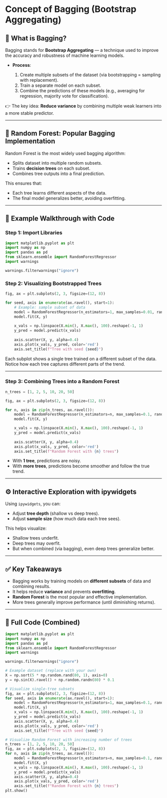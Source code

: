 # Concept of Bagging (Bootstrap Aggregating)

## 📌 What is Bagging?

Bagging stands for **Bootstrap Aggregating** — a technique used to improve the accuracy and robustness of machine learning models.

* **Process**:

  1. Create multiple subsets of the dataset (via bootstrapping = sampling with replacement).
  2. Train a separate model on each subset.
  3. Combine the predictions of these models (e.g., averaging for regression, majority vote for classification).

👉 The key idea: **Reduce variance** by combining multiple weak learners into a more stable predictor.

---

## 🌲 Random Forest: Popular Bagging Implementation

Random Forest is the most widely used bagging algorithm:

* Splits dataset into multiple random subsets.
* Trains **decision trees** on each subset.
* Combines tree outputs into a final prediction.

This ensures that:

* Each tree learns different aspects of the data.
* The final model generalizes better, avoiding overfitting.

---

## 🎯 Example Walkthrough with Code

### Step 1: Import Libraries

```python
import matplotlib.pyplot as plt
import numpy as np
import pandas as pd
from sklearn.ensemble import RandomForestRegressor
import warnings

warnings.filterwarnings("ignore")
```

### Step 2: Visualizing Bootstrapped Trees

```python
fig, ax = plt.subplots(2, 3, figsize=(12, 8))

for seed, axis in enumerate(ax.ravel(), start=1):
    # Example: sample subset of data
    model = RandomForestRegressor(n_estimators=1, max_samples=0.01, random_state=seed)
    model.fit(X, y)
    
    x_vals = np.linspace(X.min(), X.max(), 100).reshape(-1, 1)
    y_pred = model.predict(x_vals)
    
    axis.scatter(X, y, alpha=0.4)
    axis.plot(x_vals, y_pred, color='red')
    axis.set_title(f"Tree with seed {seed}")
```

Each subplot shows a single tree trained on a different subset of the data. Notice how each tree captures different parts of the trend.

---

### Step 3: Combining Trees into a Random Forest

```python
n_trees = [1, 2, 5, 10, 20, 50]

fig, ax = plt.subplots(2, 3, figsize=(12, 8))

for n, axis in zip(n_trees, ax.ravel()):
    model = RandomForestRegressor(n_estimators=n, max_samples=0.1, random_state=42)
    model.fit(X, y)

    x_vals = np.linspace(X.min(), X.max(), 100).reshape(-1, 1)
    y_pred = model.predict(x_vals)
    
    axis.scatter(X, y, alpha=0.4)
    axis.plot(x_vals, y_pred, color='red')
    axis.set_title(f"Random Forest with {n} trees")
```

* With **1 tree**, predictions are noisy.
* With **more trees**, predictions become smoother and follow the true trend.

---

## ⚙️ Interactive Exploration with ipywidgets

Using `ipywidgets`, you can:

* Adjust **tree depth** (shallow vs deep trees).
* Adjust **sample size** (how much data each tree sees).

This helps visualize:

* Shallow trees underfit.
* Deep trees may overfit.
* But when combined (via bagging), even deep trees generalize better.

---

## ✅ Key Takeaways

* Bagging works by training models on **different subsets** of data and combining results.
* It helps reduce **variance** and prevents **overfitting**.
* **Random Forest** is the most popular and effective implementation.
* More trees generally improve performance (until diminishing returns).

---

## 📜 Full Code (Combined)

```python
import matplotlib.pyplot as plt
import numpy as np
import pandas as pd
from sklearn.ensemble import RandomForestRegressor
import warnings

warnings.filterwarnings("ignore")

# Example dataset (replace with your own)
X = np.sort(5 * np.random.rand(80, 1), axis=0)
y = np.sin(X).ravel() + np.random.randn(80) * 0.1

# Visualize single-tree subsets
fig, ax = plt.subplots(2, 3, figsize=(12, 8))
for seed, axis in enumerate(ax.ravel(), start=1):
    model = RandomForestRegressor(n_estimators=1, max_samples=0.1, random_state=seed)
    model.fit(X, y)
    x_vals = np.linspace(X.min(), X.max(), 100).reshape(-1, 1)
    y_pred = model.predict(x_vals)
    axis.scatter(X, y, alpha=0.4)
    axis.plot(x_vals, y_pred, color='red')
    axis.set_title(f"Tree with seed {seed}")

# Visualize Random Forest with increasing number of trees
n_trees = [1, 2, 5, 10, 20, 50]
fig, ax = plt.subplots(2, 3, figsize=(12, 8))
for n, axis in zip(n_trees, ax.ravel()):
    model = RandomForestRegressor(n_estimators=n, max_samples=0.1, random_state=42)
    model.fit(X, y)
    x_vals = np.linspace(X.min(), X.max(), 100).reshape(-1, 1)
    y_pred = model.predict(x_vals)
    axis.scatter(X, y, alpha=0.4)
    axis.plot(x_vals, y_pred, color='red')
    axis.set_title(f"Random Forest with {n} trees")
plt.show()
```
